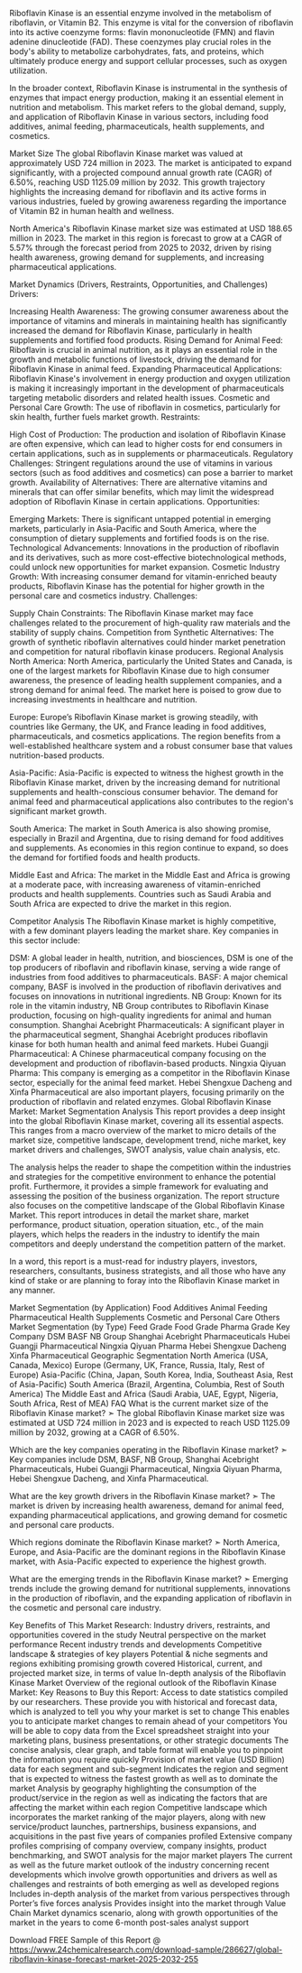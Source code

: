 Riboflavin Kinase is an essential enzyme involved in the metabolism of riboflavin, or Vitamin B2. This enzyme is vital for the conversion of riboflavin into its active coenzyme forms: flavin mononucleotide (FMN) and flavin adenine dinucleotide (FAD). These coenzymes play crucial roles in the body's ability to metabolize carbohydrates, fats, and proteins, which ultimately produce energy and support cellular processes, such as oxygen utilization.

In the broader context, Riboflavin Kinase is instrumental in the synthesis of enzymes that impact energy production, making it an essential element in nutrition and metabolism. This market refers to the global demand, supply, and application of Riboflavin Kinase in various sectors, including food additives, animal feeding, pharmaceuticals, health supplements, and cosmetics.

Market Size
The global Riboflavin Kinase market was valued at approximately USD 724 million in 2023. The market is anticipated to expand significantly, with a projected compound annual growth rate (CAGR) of 6.50%, reaching USD 1125.09 million by 2032. This growth trajectory highlights the increasing demand for riboflavin and its active forms in various industries, fueled by growing awareness regarding the importance of Vitamin B2 in human health and wellness.

North America's Riboflavin Kinase market size was estimated at USD 188.65 million in 2023. The market in this region is forecast to grow at a CAGR of 5.57% through the forecast period from 2025 to 2032, driven by rising health awareness, growing demand for supplements, and increasing pharmaceutical applications.

Market Dynamics (Drivers, Restraints, Opportunities, and Challenges)
Drivers:

Increasing Health Awareness: The growing consumer awareness about the importance of vitamins and minerals in maintaining health has significantly increased the demand for Riboflavin Kinase, particularly in health supplements and fortified food products.
Rising Demand for Animal Feed: Riboflavin is crucial in animal nutrition, as it plays an essential role in the growth and metabolic functions of livestock, driving the demand for Riboflavin Kinase in animal feed.
Expanding Pharmaceutical Applications: Riboflavin Kinase's involvement in energy production and oxygen utilization is making it increasingly important in the development of pharmaceuticals targeting metabolic disorders and related health issues.
Cosmetic and Personal Care Growth: The use of riboflavin in cosmetics, particularly for skin health, further fuels market growth.
Restraints:

High Cost of Production: The production and isolation of Riboflavin Kinase are often expensive, which can lead to higher costs for end consumers in certain applications, such as in supplements or pharmaceuticals.
Regulatory Challenges: Stringent regulations around the use of vitamins in various sectors (such as food additives and cosmetics) can pose a barrier to market growth.
Availability of Alternatives: There are alternative vitamins and minerals that can offer similar benefits, which may limit the widespread adoption of Riboflavin Kinase in certain applications.
Opportunities:

Emerging Markets: There is significant untapped potential in emerging markets, particularly in Asia-Pacific and South America, where the consumption of dietary supplements and fortified foods is on the rise.
Technological Advancements: Innovations in the production of riboflavin and its derivatives, such as more cost-effective biotechnological methods, could unlock new opportunities for market expansion.
Cosmetic Industry Growth: With increasing consumer demand for vitamin-enriched beauty products, Riboflavin Kinase has the potential for higher growth in the personal care and cosmetics industry.
Challenges:

Supply Chain Constraints: The Riboflavin Kinase market may face challenges related to the procurement of high-quality raw materials and the stability of supply chains.
Competition from Synthetic Alternatives: The growth of synthetic riboflavin alternatives could hinder market penetration and competition for natural riboflavin kinase producers.
Regional Analysis
North America: North America, particularly the United States and Canada, is one of the largest markets for Riboflavin Kinase due to high consumer awareness, the presence of leading health supplement companies, and a strong demand for animal feed. The market here is poised to grow due to increasing investments in healthcare and nutrition.

Europe: Europe’s Riboflavin Kinase market is growing steadily, with countries like Germany, the UK, and France leading in food additives, pharmaceuticals, and cosmetics applications. The region benefits from a well-established healthcare system and a robust consumer base that values nutrition-based products.

Asia-Pacific: Asia-Pacific is expected to witness the highest growth in the Riboflavin Kinase market, driven by the increasing demand for nutritional supplements and health-conscious consumer behavior. The demand for animal feed and pharmaceutical applications also contributes to the region's significant market growth.

South America: The market in South America is also showing promise, especially in Brazil and Argentina, due to rising demand for food additives and supplements. As economies in this region continue to expand, so does the demand for fortified foods and health products.

Middle East and Africa: The market in the Middle East and Africa is growing at a moderate pace, with increasing awareness of vitamin-enriched products and health supplements. Countries such as Saudi Arabia and South Africa are expected to drive the market in this region.

Competitor Analysis 
The Riboflavin Kinase market is highly competitive, with a few dominant players leading the market share. Key companies in this sector include:

DSM: A global leader in health, nutrition, and biosciences, DSM is one of the top producers of riboflavin and riboflavin kinase, serving a wide range of industries from food additives to pharmaceuticals.
BASF: A major chemical company, BASF is involved in the production of riboflavin derivatives and focuses on innovations in nutritional ingredients.
NB Group: Known for its role in the vitamin industry, NB Group contributes to Riboflavin Kinase production, focusing on high-quality ingredients for animal and human consumption.
Shanghai Acebright Pharmaceuticals: A significant player in the pharmaceutical segment, Shanghai Acebright produces riboflavin kinase for both human health and animal feed markets.
Hubei Guangji Pharmaceutical: A Chinese pharmaceutical company focusing on the development and production of riboflavin-based products.
Ningxia Qiyuan Pharma: This company is emerging as a competitor in the Riboflavin Kinase sector, especially for the animal feed market.
Hebei Shengxue Dacheng and Xinfa Pharmaceutical are also important players, focusing primarily on the production of riboflavin and related enzymes.
Global Riboflavin Kinase Market: Market Segmentation Analysis
This report provides a deep insight into the global Riboflavin Kinase market, covering all its essential aspects. This ranges from a macro overview of the market to micro details of the market size, competitive landscape, development trend, niche market, key market drivers and challenges, SWOT analysis, value chain analysis, etc.

The analysis helps the reader to shape the competition within the industries and strategies for the competitive environment to enhance the potential profit. Furthermore, it provides a simple framework for evaluating and assessing the position of the business organization. The report structure also focuses on the competitive landscape of the Global Riboflavin Kinase Market. This report introduces in detail the market share, market performance, product situation, operation situation, etc., of the main players, which helps the readers in the industry to identify the main competitors and deeply understand the competition pattern of the market.

In a word, this report is a must-read for industry players, investors, researchers, consultants, business strategists, and all those who have any kind of stake or are planning to foray into the Riboflavin Kinase market in any manner.

Market Segmentation (by Application)
Food Additives
Animal Feeding
Pharmaceutical
Health Supplements
Cosmetic and Personal Care
Others
Market Segmentation (by Type)
Feed Grade
Food Grade
Pharma Grade
Key Company
DSM
BASF
NB Group
Shanghai Acebright Pharmaceuticals
Hubei Guangji Pharmaceutical
Ningxia Qiyuan Pharma
Hebei Shengxue Dacheng
Xinfa Pharmaceutical
Geographic Segmentation
North America (USA, Canada, Mexico)
Europe (Germany, UK, France, Russia, Italy, Rest of Europe)
Asia-Pacific (China, Japan, South Korea, India, Southeast Asia, Rest of Asia-Pacific)
South America (Brazil, Argentina, Columbia, Rest of South America)
The Middle East and Africa (Saudi Arabia, UAE, Egypt, Nigeria, South Africa, Rest of MEA)
FAQ 
What is the current market size of the Riboflavin Kinase market?
➣ The global Riboflavin Kinase market size was estimated at USD 724 million in 2023 and is expected to reach USD 1125.09 million by 2032, growing at a CAGR of 6.50%.

Which are the key companies operating in the Riboflavin Kinase market?
➣ Key companies include DSM, BASF, NB Group, Shanghai Acebright Pharmaceuticals, Hubei Guangji Pharmaceutical, Ningxia Qiyuan Pharma, Hebei Shengxue Dacheng, and Xinfa Pharmaceutical.

What are the key growth drivers in the Riboflavin Kinase market?
➣ The market is driven by increasing health awareness, demand for animal feed, expanding pharmaceutical applications, and growing demand for cosmetic and personal care products.

Which regions dominate the Riboflavin Kinase market?
➣ North America, Europe, and Asia-Pacific are the dominant regions in the Riboflavin Kinase market, with Asia-Pacific expected to experience the highest growth.

What are the emerging trends in the Riboflavin Kinase market?
➣ Emerging trends include the growing demand for nutritional supplements, innovations in the production of riboflavin, and the expanding application of riboflavin in the cosmetic and personal care industry.

Key Benefits of This Market Research:
Industry drivers, restraints, and opportunities covered in the study
Neutral perspective on the market performance
Recent industry trends and developments
Competitive landscape & strategies of key players
Potential & niche segments and regions exhibiting promising growth covered
Historical, current, and projected market size, in terms of value
In-depth analysis of the Riboflavin Kinase Market
Overview of the regional outlook of the Riboflavin Kinase Market:
Key Reasons to Buy this Report:
Access to date statistics compiled by our researchers. These provide you with historical and forecast data, which is analyzed to tell you why your market is set to change
This enables you to anticipate market changes to remain ahead of your competitors
You will be able to copy data from the Excel spreadsheet straight into your marketing plans, business presentations, or other strategic documents
The concise analysis, clear graph, and table format will enable you to pinpoint the information you require quickly
Provision of market value (USD Billion) data for each segment and sub-segment
Indicates the region and segment that is expected to witness the fastest growth as well as to dominate the market
Analysis by geography highlighting the consumption of the product/service in the region as well as indicating the factors that are affecting the market within each region
Competitive landscape which incorporates the market ranking of the major players, along with new service/product launches, partnerships, business expansions, and acquisitions in the past five years of companies profiled
Extensive company profiles comprising of company overview, company insights, product benchmarking, and SWOT analysis for the major market players
The current as well as the future market outlook of the industry concerning recent developments which involve growth opportunities and drivers as well as challenges and restraints of both emerging as well as developed regions
Includes in-depth analysis of the market from various perspectives through Porter’s five forces analysis
Provides insight into the market through Value Chain
Market dynamics scenario, along with growth opportunities of the market in the years to come
6-month post-sales analyst support

Download FREE Sample of this Report @ https://www.24chemicalresearch.com/download-sample/286627/global-riboflavin-kinase-forecast-market-2025-2032-255
